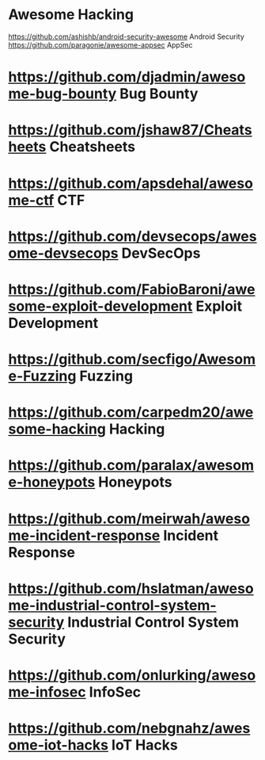 # Awesome Hacking
 https://github.com/ashishb/android-security-awesome Android Security
 https://github.com/paragonie/awesome-appsec AppSec
# https://github.com/djadmin/awesome-bug-bounty Bug Bounty
# https://github.com/jshaw87/Cheatsheets Cheatsheets
# https://github.com/apsdehal/awesome-ctf CTF
# https://github.com/devsecops/awesome-devsecops DevSecOps
# https://github.com/FabioBaroni/awesome-exploit-development Exploit Development
# https://github.com/secfigo/Awesome-Fuzzing Fuzzing
# https://github.com/carpedm20/awesome-hacking Hacking
# https://github.com/paralax/awesome-honeypots Honeypots
# https://github.com/meirwah/awesome-incident-response Incident Response
# https://github.com/hslatman/awesome-industrial-control-system-security Industrial Control System Security
# https://github.com/onlurking/awesome-infosec InfoSec
# https://github.com/nebgnahz/awesome-iot-hacks IoT Hacks
